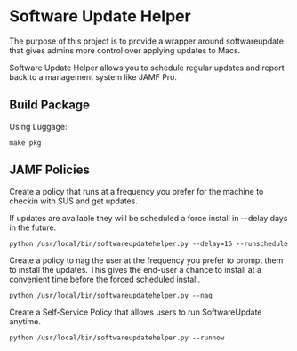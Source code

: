 # Software Update Helper

The purpose of this project is to provide a wrapper 
around softwareupdate that gives admins more control 
over applying updates to Macs.  

Software Update Helper allows you to schedule regular updates 
and report back to a management system like JAMF Pro.

## Build Package
Using Luggage:
```
make pkg
```

## JAMF Policies
Create a policy that runs at a frequency you prefer for the machine to checkin with SUS and get updates.

If updates are available they will be scheduled a force install in --delay days in the future.

```
python /usr/local/bin/softwareupdatehelper.py --delay=16 --runschedule
```

Create a policy to nag the user at the frequency you prefer to prompt them to install the updates.  This gives the 
end-user a chance to install at a convenient time before the forced scheduled install.

```
python /usr/local/bin/softwareupdatehelper.py --nag
```

Create a Self-Service Policy that allows users to run SoftwareUpdate anytime.

```
python /usr/local/bin/softwareupdatehelper.py --runnow
```